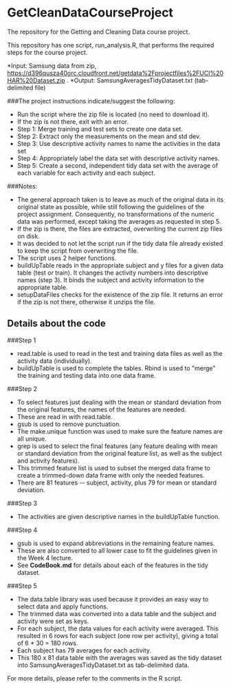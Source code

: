 GetCleanDataCourseProject
=========================

The repository for the Getting and Cleaning Data course project.

This repository has one script, run_analysis.R, that performs
the required steps for the course project.

*Input: Samsung data from zip,
 https://d396qusza40orc.cloudfront.net/getdata%2Fprojectfiles%2FUCI%20HAR%20Dataset.zip .
*Output: SamsungAveragesTidyDataset.txt (tab-delimited file)

###The project instructions indicate/suggest the following:
* Run the script where the zip file is located (no need to download it).
* If the zip is not there, exit with an error.
* Step 1: Merge training and test sets to create one data set.
* Step 2: Extract only the measurements on the mean and std dev.
* Step 3: Use descriptive activity names to name the activities in the data set
* Step 4: Appropriately label the data set with descriptive activity names.
* Step 5: Create a second, independent tidy data set with the average of
each variable for each activity and each subject.

###Notes:
* The general approach taken is to leave as much of the original 
data in its original state as possible, while still
following the guidelines of the project assignment. Consequently, no
transformations of the numeric data was performed, except taking the
averages as requested in step 5.
* If the zip is there, the files are extracted, overwriting the 
current zip files on disk.
* It was decided to not let the script run if the tidy data file
already existed to keep the script from overwriting the file.
* The script uses 2 helper functions. 
* buildUpTable reads in the appropriate subject and y files for 
a given data table (test or train). It changes the activity numbers
into descriptive names (step 3). It binds the subject and activity
information to the appropriate table.
* setupDataFiles checks for the existence of the zip file. It returns
an error if the zip is not there, otherwise it unzips the file.


## Details about the code

###Step 1
* read.table is used to read in the test and training data files 
as well as the activity data (individually). 
* buildUpTable is used
to complete the tables. Rbind is used to "merge" the training
and testing data into one data frame.

###Step 2
* To select features just dealing with the mean or standard deviation
from the original features, the names of the features are needed.
* These are read in with read.table. 
* gsub is used to remove punctuation. 
* The make.unique function was used to make sure the feature names
are all unique.
* grep is used to select the final features (any feature dealing
with mean or standard deviation from the original feature list,
as well as the subject and activity features).
* This trimmed feature list is used to subset the merged data frame
to create a trimmed-down data frame with only the needed features.
* There are 81 features -- subject, activity, plus 79 for mean or
standard deviation.

###Step 3
* The activities are given descriptive names in the buildUpTable
function.

###Step 4
* gsub is used to expand abbreviations in the remaining feature names.
* These are also converted to all lower case to fit the guidelines
given in the Week 4 lecture.
* See __CodeBook.md__ for details about each of the features in the tidy
dataset.

###Step 5
* The data.table library was used because it provides an easy way
to select data and apply functions.
* The trimmed data was converted into a data table and the subject and
activity were set as keys.
* For each subject, the data values for each activity were averaged. This
resulted in 6 rows for each subject (one row per activity), giving a 
total of 6 * 30 = 180 rows.
* Each subject has 79 averages for each activity.
* This 180 x 81 data table with the averages was saved as the tidy dataset
into SamsungAveragesTidyDataset.txt as tab-delimited data.

For more details, please refer to the comments in the R script.

